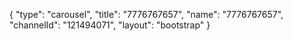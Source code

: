 {
    "type": "carousel",
    "title": "7776767657",
    "name": "7776767657",
    "channelId": "121494071",
    "layout": "bootstrap"
}